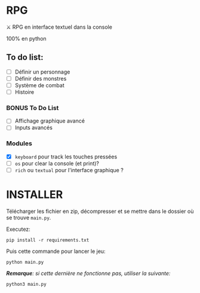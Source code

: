 # RPG

⚔️ RPG en interface textuel dans la console

100% en python

## To do list:

- [ ] Définir un personnage
- [ ] Définir des monstres
- [ ] Système de combat
- [ ] Histoire

### BONUS To Do List

- [ ] Affichage graphique avancé
- [ ] Inputs avancés

### Modules

- [x] `keyboard` pour track les touches pressées
- [ ] `os` pour clear la console (et print)?
- [ ] `rich` ou `textual` pour l'interface graphique ?

# INSTALLER

Télécharger les fichier en zip, décompresser et se mettre dans le dossier où se trouve `main.py`.

Executez:

```pip install -r requirements.txt```

Puis cette commande pour lancer le jeu:

```python main.py```

***Remarque**: si cette dernière ne fonctionne pas, utiliser la suivante:*

```python3 main.py```